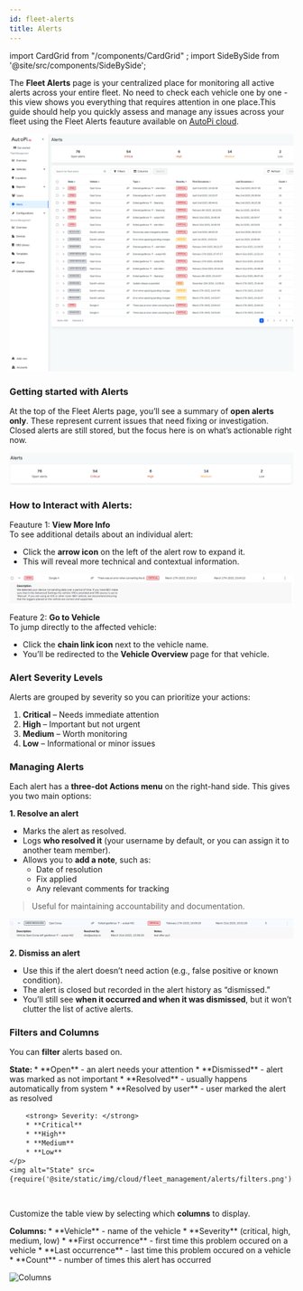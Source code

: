 ```yaml
---
id: fleet-alerts
title: Alerts
---
```

import CardGrid from "/components/CardGrid" ; import SideBySide from '@site/src/components/SideBySide';

The **Fleet Alerts** page is your centralized place for monitoring all active alerts across your entire fleet. No need to check each vehicle one by one - this view shows you everything that requires attention in one place.This guide should help you quickly assess and manage any issues across your fleet using the Fleet Alerts feauture available on [AutoPi cloud](https://my.autopi.io/#/login). 

![Fleet alerts](/img/cloud/fleet_management/alerts/alerts_page.png)

### Getting started with Alerts
At the top of the Fleet Alerts page, you’ll see a summary of **open alerts only**. These represent current issues that need fixing or investigation. Closed alerts are still stored, but the focus here is on what’s actionable right now.

![Open alerts](/img/cloud/fleet_management/alerts/open_alerts.png)

### How to Interact with Alerts: 

Feauture 1: **View More Info**  
To see additional details about an individual alert:
- Click the **arrow icon** on the left of the alert row to expand it.
- This will reveal more technical and contextual information.

![Alert information](/img/cloud/fleet_management/alerts/description_alert.png)

Feature 2: **Go to Vehicle**  
To jump directly to the affected vehicle:
* Click the **chain link icon** next to the vehicle name.
* You’ll be redirected to the **Vehicle Overview** page for that vehicle.


### Alert Severity Levels
Alerts are grouped by severity so you can prioritize your actions:
1. **Critical** – Needs immediate attention  
2. **High** – Important but not urgent  
3. **Medium** – Worth monitoring  
4. **Low** – Informational or minor issues  

### Managing Alerts
Each alert has a **three-dot Actions menu** on the right-hand side. This gives you two main options:

**1. Resolve an alert**
- Marks the alert as resolved.
- Logs **who resolved it** (your username by default, or you can assign it to another team member).
- Allows you to **add a note**, such as:
  - Date of resolution
  - Fix applied
  - Any relevant comments for tracking

> Useful for maintaining accountability and documentation.

![User resolved alert](/img/cloud/fleet_management/alerts/user_resolved.png)

**2. Dismiss an alert**
- Use this if the alert doesn’t need action (e.g., false positive or known condition).
- The alert is closed but recorded in the alert history as “dismissed.”
- You’ll still see **when it occurred and when it was dismissed**, but it won’t clutter the list of active alerts.


### Filters and Columns

You can **filter** alerts based on. 

<SideBySide>
	<p>
		<strong> State: </strong> 
        * **Open** - an alert needs your attention
        * **Dismissed** - alert was marked as not important
        * **Resolved** - usually happens automatically from system
        * **Resolved by user** - user marked the alert as resolved 

        <strong> Severity: </strong>
        * **Critical**
        * **High**
        * **Medium**
        * **Low**
	</p>
	<img alt="State" src={require('@site/static/img/cloud/fleet_management/alerts/filters.png').default}/>
</SideBySide>
<br/>


Customize the table view by selecting which **columns** to display.

<SideBySide>
	<p>
		<strong> Columns: </strong> 
        * **Vehicle** - name of the vehicle
        * **Severity** (critical, high, medium, low)
        * **First occurrence** - first time this problem occured on a vehicle
        * **Last occurrence** - last time this problem occured on a vehicle
        * **Count** - number of times this alert has occurred
	</p>
	<img alt="Columns" src={require('@site/static/img/cloud/fleet_management/alerts/columns.png').default}/>
</SideBySide>
<br/>



